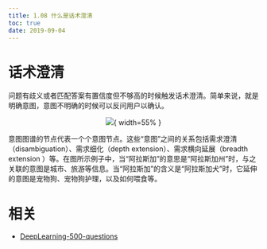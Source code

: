 ```yaml
---
title: 1.08 什么是话术澄清
toc: true
date: 2019-09-04
---
```


# 话术澄清

问题有歧义或者匹配答案有置信度但不够高的时候触发话术澄清。简单来说，就是明确意图，意图不明确的时候可以反问用户以确认。

<center>

![](http://images.iterate.site/blog/image/20190722/uxHbS3MFynOt.jpg?imageslim){ width=55% }

</center>


意图图谱的节点代表一个个意图节点。这些“意图”之间的关系包括需求澄清（disambiguation）、需求细化（depth extension）、需求横向延展（breadth extension ）等。在图所示例子中，当“阿拉斯加”的意思是“阿拉斯加州”时，与之关联的意图是城市、旅游等信息。当“阿拉斯加”的含义是“阿拉斯加犬”时，它延伸的意图是宠物狗、宠物狗护理，以及如何喂食等。





# 相关

- [DeepLearning-500-questions](https://github.com/scutan90/DeepLearning-500-questions)
